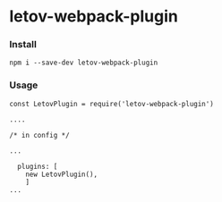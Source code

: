 # letov-webpack-plugin

### Install 

```
npm i --save-dev letov-webpack-plugin
```

### Usage

```
const LetovPlugin = require('letov-webpack-plugin')

....

/* in config */

...

  plugins: [
    new LetovPlugin(),
    ]
...
```
